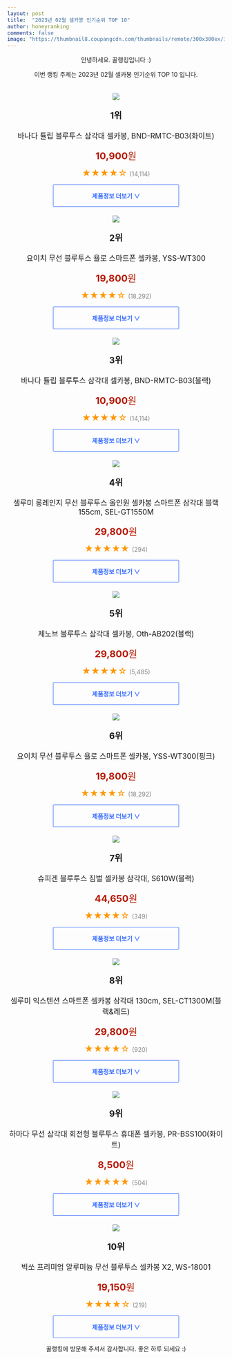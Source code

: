 ```yaml
---
layout: post
title:  "2023년 02월 셀카봉 인기순위 TOP 10"
author: honeyranking
comments: false
image: "https://thumbnail8.coupangcdn.com/thumbnails/remote/300x300ex/image/retail/images/8932057956378369-238ad80e-3c3e-42e0-920e-2894cf984460.jpg"
---
```

<p style="text-align: center;">안녕하세요. 꿀랭킹입니다 :)</p>
<p style="text-align: center;">이번 랭킹 주제는 2023년 02월 셀카봉 인기순위 TOP 10 입니다.</p><center><img src="https://thumbnail8.coupangcdn.com/thumbnails/remote/300x300ex/image/retail/images/8932057956378369-238ad80e-3c3e-42e0-920e-2894cf984460.jpg" style="margin-top:20px" /></center><p style="text-align: center; font-size: 20px"><b>1위</b></p><p style="text-align: center; font-size: 17px">바나다 튤립 블루투스 삼각대 셀카봉, BND-RMTC-B03(화이트)</p><p style="text-align: center;"><span style="color: #b61800; font-size: 22px;"><b>10,900</b>원</span></p><p style="text-align: center;"><span style="color: #ff9600; font-size: 20px;">★★★★☆ </span><span style="color: #878787;">(14,114)</span></p><center><a href="https://link.coupang.com/a/PY6Ca"><div style="font-size: 14px; display: inline-block; padding: 15px 90px; color: #346aff; border-radius: 2px; border: 1px solid #346aff; cursor: pointer;"><b>제품정보 더보기 &or;</b></div></a></center><center><img src="https://thumbnail6.coupangcdn.com/thumbnails/remote/300x300ex/image/retail/images/809873415900879-c00523df-c24e-4aa1-8ef6-03de265d0b01.jpg" style="margin-top:20px" /></center><p style="text-align: center; font-size: 20px"><b>2위</b></p><p style="text-align: center; font-size: 17px">요이치 무선 블루투스 욜로 스마트폰 셀카봉, YSS-WT300</p><p style="text-align: center;"><span style="color: #b61800; font-size: 22px;"><b>19,800</b>원</span></p><p style="text-align: center;"><span style="color: #ff9600; font-size: 20px;">★★★★☆ </span><span style="color: #878787;">(18,292)</span></p><center><a href="https://link.coupang.com/a/PY6Cb"><div style="font-size: 14px; display: inline-block; padding: 15px 90px; color: #346aff; border-radius: 2px; border: 1px solid #346aff; cursor: pointer;"><b>제품정보 더보기 &or;</b></div></a></center><center><img src="https://thumbnail10.coupangcdn.com/thumbnails/remote/300x300ex/image/retail/images/1422419642772047-8210eeb0-8e6d-443d-9058-1a9596852b34.jpg" style="margin-top:20px" /></center><p style="text-align: center; font-size: 20px"><b>3위</b></p><p style="text-align: center; font-size: 17px">바나다 튤립 블루투스 삼각대 셀카봉, BND-RMTC-B03(블랙)</p><p style="text-align: center;"><span style="color: #b61800; font-size: 22px;"><b>10,900</b>원</span></p><p style="text-align: center;"><span style="color: #ff9600; font-size: 20px;">★★★★☆ </span><span style="color: #878787;">(14,114)</span></p><center><a href="https://link.coupang.com/a/PY6Cd"><div style="font-size: 14px; display: inline-block; padding: 15px 90px; color: #346aff; border-radius: 2px; border: 1px solid #346aff; cursor: pointer;"><b>제품정보 더보기 &or;</b></div></a></center><center><img src="https://thumbnail10.coupangcdn.com/thumbnails/remote/300x300ex/image/retail/images/1674970835262908-caca4047-c070-4a53-becc-90f1f14f25c4.jpg" style="margin-top:20px" /></center><p style="text-align: center; font-size: 20px"><b>4위</b></p><p style="text-align: center; font-size: 17px">셀루미 롱레인지 무선 블루투스 올인원 셀카봉 스마트폰 삼각대 블랙 155cm, SEL-GT1550M</p><p style="text-align: center;"><span style="color: #b61800; font-size: 22px;"><b>29,800</b>원</span></p><p style="text-align: center;"><span style="color: #ff9600; font-size: 20px;">★★★★★ </span><span style="color: #878787;">(294)</span></p><center><a href="https://link.coupang.com/a/PY6Ce"><div style="font-size: 14px; display: inline-block; padding: 15px 90px; color: #346aff; border-radius: 2px; border: 1px solid #346aff; cursor: pointer;"><b>제품정보 더보기 &or;</b></div></a></center><center><img src="https://thumbnail9.coupangcdn.com/thumbnails/remote/300x300ex/image/retail/images/9430622554628521-0c846daf-a6b0-4b97-bd85-1a46f08a04f8.jpg" style="margin-top:20px" /></center><p style="text-align: center; font-size: 20px"><b>5위</b></p><p style="text-align: center; font-size: 17px">제노브 블루투스 삼각대 셀카봉, Oth-AB202(블랙)</p><p style="text-align: center;"><span style="color: #b61800; font-size: 22px;"><b>29,800</b>원</span></p><p style="text-align: center;"><span style="color: #ff9600; font-size: 20px;">★★★★☆ </span><span style="color: #878787;">(5,485)</span></p><center><a href="https://link.coupang.com/a/PY6Cf"><div style="font-size: 14px; display: inline-block; padding: 15px 90px; color: #346aff; border-radius: 2px; border: 1px solid #346aff; cursor: pointer;"><b>제품정보 더보기 &or;</b></div></a></center><center><img src="https://thumbnail10.coupangcdn.com/thumbnails/remote/300x300ex/image/retail/images/1675855777939267-fbd00b2f-d933-40d7-9ff4-6105e1ea45bb.png" style="margin-top:20px" /></center><p style="text-align: center; font-size: 20px"><b>6위</b></p><p style="text-align: center; font-size: 17px">요이치 무선 블루투스 욜로 스마트폰 셀카봉, YSS-WT300(핑크)</p><p style="text-align: center;"><span style="color: #b61800; font-size: 22px;"><b>19,800</b>원</span></p><p style="text-align: center;"><span style="color: #ff9600; font-size: 20px;">★★★★☆ </span><span style="color: #878787;">(18,292)</span></p><center><a href="https://link.coupang.com/a/PY6Cg"><div style="font-size: 14px; display: inline-block; padding: 15px 90px; color: #346aff; border-radius: 2px; border: 1px solid #346aff; cursor: pointer;"><b>제품정보 더보기 &or;</b></div></a></center><center><img src="https://thumbnail9.coupangcdn.com/thumbnails/remote/300x300ex/image/retail/images/3031514329459174-10219278-3029-4f9e-8c19-c64a93334c5a.jpg" style="margin-top:20px" /></center><p style="text-align: center; font-size: 20px"><b>7위</b></p><p style="text-align: center; font-size: 17px">슈피겐 블루투스 짐벌 셀카봉 삼각대, S610W(블랙)</p><p style="text-align: center;"><span style="color: #b61800; font-size: 22px;"><b>44,650</b>원</span></p><p style="text-align: center;"><span style="color: #ff9600; font-size: 20px;">★★★★☆ </span><span style="color: #878787;">(349)</span></p><center><a href="https://link.coupang.com/a/PY6Ci"><div style="font-size: 14px; display: inline-block; padding: 15px 90px; color: #346aff; border-radius: 2px; border: 1px solid #346aff; cursor: pointer;"><b>제품정보 더보기 &or;</b></div></a></center><center><img src="https://thumbnail8.coupangcdn.com/thumbnails/remote/300x300ex/image/retail/images/1675133930802644-6d39c828-d95b-42e8-a7aa-c531dc92a80e.jpg" style="margin-top:20px" /></center><p style="text-align: center; font-size: 20px"><b>8위</b></p><p style="text-align: center; font-size: 17px">셀루미 익스텐션 스마트폰 셀카봉 삼각대 130cm, SEL-CT1300M(블랙&레드)</p><p style="text-align: center;"><span style="color: #b61800; font-size: 22px;"><b>29,800</b>원</span></p><p style="text-align: center;"><span style="color: #ff9600; font-size: 20px;">★★★★☆ </span><span style="color: #878787;">(920)</span></p><center><a href="https://link.coupang.com/a/PY6Cj"><div style="font-size: 14px; display: inline-block; padding: 15px 90px; color: #346aff; border-radius: 2px; border: 1px solid #346aff; cursor: pointer;"><b>제품정보 더보기 &or;</b></div></a></center><center><img src="https://thumbnail7.coupangcdn.com/thumbnails/remote/300x300ex/image/retail/images/361688444843729-f00d7e9a-1779-45f6-ac58-d0372894f764.jpg" style="margin-top:20px" /></center><p style="text-align: center; font-size: 20px"><b>9위</b></p><p style="text-align: center; font-size: 17px">하마다 무선 삼각대 회전형 블루투스 휴대폰 셀카봉, PR-BSS100(화이트)</p><p style="text-align: center;"><span style="color: #b61800; font-size: 22px;"><b>8,500</b>원</span></p><p style="text-align: center;"><span style="color: #ff9600; font-size: 20px;">★★★★★ </span><span style="color: #878787;">(504)</span></p><center><a href="https://link.coupang.com/a/PY6Ck"><div style="font-size: 14px; display: inline-block; padding: 15px 90px; color: #346aff; border-radius: 2px; border: 1px solid #346aff; cursor: pointer;"><b>제품정보 더보기 &or;</b></div></a></center><center><img src="https://thumbnail7.coupangcdn.com/thumbnails/remote/300x300ex/image/retail/images/2429454883340867-abe14fc3-5ddc-452a-aba4-ed332b994571.jpg" style="margin-top:20px" /></center><p style="text-align: center; font-size: 20px"><b>10위</b></p><p style="text-align: center; font-size: 17px">빅쏘 프리미엄 알루미늄 무선 블루투스 셀카봉 X2, WS-18001</p><p style="text-align: center;"><span style="color: #b61800; font-size: 22px;"><b>19,150</b>원</span></p><p style="text-align: center;"><span style="color: #ff9600; font-size: 20px;">★★★★☆ </span><span style="color: #878787;">(219)</span></p><center><a href="https://link.coupang.com/a/PY6Cl"><div style="font-size: 14px; display: inline-block; padding: 15px 90px; color: #346aff; border-radius: 2px; border: 1px solid #346aff; cursor: pointer;"><b>제품정보 더보기 &or;</b></div></a></center><p style="text-align: center;">꿀랭킹에 방문해 주셔서 감사합니다. 좋은 하루 되세요 :)</p>